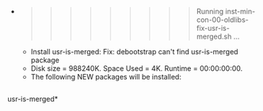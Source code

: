 * >>>>>>>>> Running inst-min-con-00-oldlibs-fix-usr-is-merged.sh ...
  * Install usr-is-merged: Fix: debootstrap can't find usr-is-merged package
  * Disk size = 988240K. Space Used = 4K. Runtime = 00:00:00:00.
  * The following NEW packages will be installed:
  ```bash
usr-is-merged*
  ```
